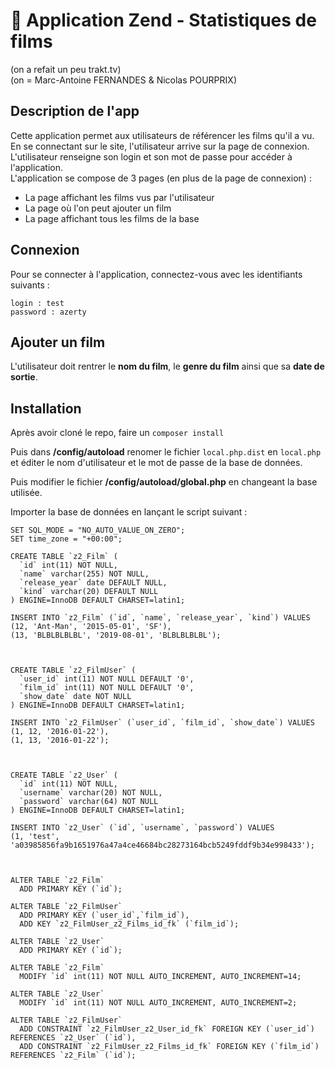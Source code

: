 # :movie_camera: Application Zend - Statistiques de films #
(on a refait un peu trakt.tv)  
(on = Marc-Antoine FERNANDES & Nicolas POURPRIX)

## Description de l'app ##
Cette application permet aux utilisateurs de référencer les films qu'il a vu.  
En se connectant sur le site, l'utilisateur arrive sur la page de connexion. L'utilisateur renseigne son login et son mot de passe pour accéder à l'application.  
L'application se compose de 3 pages (en plus de la page de connexion) :  
* La page affichant les films vus par l'utilisateur  
* La page où l'on peut ajouter un film  
* La page affichant tous les films de la base  

## Connexion ##

Pour se connecter à l'application, connectez-vous avec les identifiants suivants :  
```
login : test
password : azerty 
```

## Ajouter un film ##
L'utilisateur doit rentrer le **nom du film**, le **genre du film** ainsi que sa **date de sortie**.  

## Installation ##
Après avoir cloné le repo, faire un ```composer install```

Puis dans **/config/autoload** renomer le fichier ```local.php.dist``` en ```local.php``` et éditer le nom d'utilisateur et le mot de passe de la base de données.

Puis modifier le fichier **/config/autoload/global.php** en changeant la base utilisée.

Importer la base de données en lançant le script suivant :
```MySQL
SET SQL_MODE = "NO_AUTO_VALUE_ON_ZERO";
SET time_zone = "+00:00";

CREATE TABLE `z2_Film` (
  `id` int(11) NOT NULL,
  `name` varchar(255) NOT NULL,
  `release_year` date DEFAULT NULL,
  `kind` varchar(20) DEFAULT NULL
) ENGINE=InnoDB DEFAULT CHARSET=latin1;

INSERT INTO `z2_Film` (`id`, `name`, `release_year`, `kind`) VALUES
(12, 'Ant-Man', '2015-05-01', 'SF'),
(13, 'BLBLBLBLBL', '2019-08-01', 'BLBLBLBLBL');



CREATE TABLE `z2_FilmUser` (
  `user_id` int(11) NOT NULL DEFAULT '0',
  `film_id` int(11) NOT NULL DEFAULT '0',
  `show_date` date NOT NULL
) ENGINE=InnoDB DEFAULT CHARSET=latin1;

INSERT INTO `z2_FilmUser` (`user_id`, `film_id`, `show_date`) VALUES
(1, 12, '2016-01-22'),
(1, 13, '2016-01-22');



CREATE TABLE `z2_User` (
  `id` int(11) NOT NULL,
  `username` varchar(20) NOT NULL,
  `password` varchar(64) NOT NULL
) ENGINE=InnoDB DEFAULT CHARSET=latin1;

INSERT INTO `z2_User` (`id`, `username`, `password`) VALUES
(1, 'test', 'a03985856fa9b1651976a47a4ce46684bc28273164bcb5249fddf9b34e998433');



ALTER TABLE `z2_Film`
  ADD PRIMARY KEY (`id`);

ALTER TABLE `z2_FilmUser`
  ADD PRIMARY KEY (`user_id`,`film_id`),
  ADD KEY `z2_FilmUser_z2_Films_id_fk` (`film_id`);

ALTER TABLE `z2_User`
  ADD PRIMARY KEY (`id`);

ALTER TABLE `z2_Film`
  MODIFY `id` int(11) NOT NULL AUTO_INCREMENT, AUTO_INCREMENT=14;

ALTER TABLE `z2_User`
  MODIFY `id` int(11) NOT NULL AUTO_INCREMENT, AUTO_INCREMENT=2;

ALTER TABLE `z2_FilmUser`
  ADD CONSTRAINT `z2_FilmUser_z2_User_id_fk` FOREIGN KEY (`user_id`) REFERENCES `z2_User` (`id`),
  ADD CONSTRAINT `z2_FilmUser_z2_Films_id_fk` FOREIGN KEY (`film_id`) REFERENCES `z2_Film` (`id`);

```